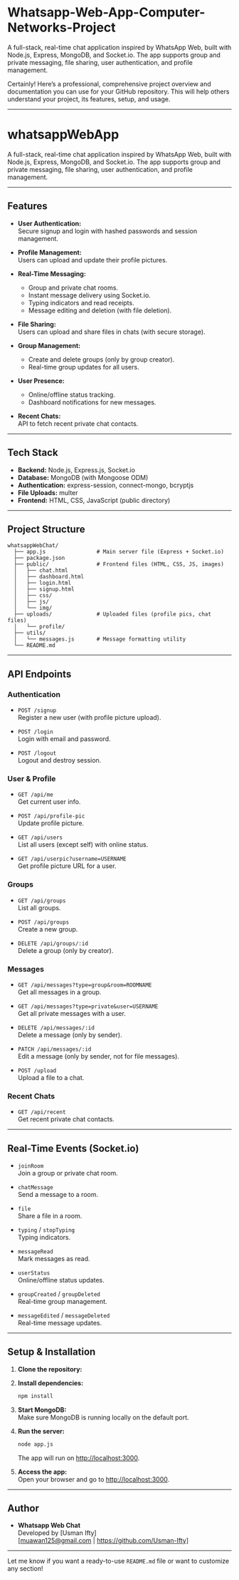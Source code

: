 # Whatsapp-Web-App-Computer-Networks-Project
A full-stack, real-time chat application inspired by WhatsApp Web, built with Node.js, Express, MongoDB, and Socket.io. The app supports group and private messaging, file sharing, user authentication, and profile management.

Certainly! Here’s a professional, comprehensive project overview and documentation you can use for your GitHub repository. This will help others understand your project, its features, setup, and usage.

---

# whatsappWebApp

A full-stack, real-time chat application inspired by WhatsApp Web, built with Node.js, Express, MongoDB, and Socket.io. The app supports group and private messaging, file sharing, user authentication, and profile management.

---

## Features

- **User Authentication:**  
  Secure signup and login with hashed passwords and session management.

- **Profile Management:**  
  Users can upload and update their profile pictures.

- **Real-Time Messaging:**  
  - Group and private chat rooms.
  - Instant message delivery using Socket.io.
  - Typing indicators and read receipts.
  - Message editing and deletion (with file deletion).

- **File Sharing:**  
  Users can upload and share files in chats (with secure storage).

- **Group Management:**  
  - Create and delete groups (only by group creator).
  - Real-time group updates for all users.

- **User Presence:**  
  - Online/offline status tracking.
  - Dashboard notifications for new messages.

- **Recent Chats:**  
  API to fetch recent private chat contacts.

---

## Tech Stack

- **Backend:** Node.js, Express.js, Socket.io
- **Database:** MongoDB (with Mongoose ODM)
- **Authentication:** express-session, connect-mongo, bcryptjs
- **File Uploads:** multer
- **Frontend:** HTML, CSS, JavaScript (public directory)

---

## Project Structure

```
whatsappWebChat/
  ├── app.js                # Main server file (Express + Socket.io)
  ├── package.json
  ├── public/               # Frontend files (HTML, CSS, JS, images)
  │   ├── chat.html
  │   ├── dashboard.html
  │   ├── login.html
  │   ├── signup.html
  │   ├── css/
  │   ├── js/
  │   └── img/
  ├── uploads/              # Uploaded files (profile pics, chat files)
  │   └── profile/
  ├── utils/
  │   └── messages.js       # Message formatting utility
  └── README.md
```

---

## API Endpoints

### Authentication

- `POST /signup`  
  Register a new user (with profile picture upload).

- `POST /login`  
  Login with email and password.

- `POST /logout`  
  Logout and destroy session.

### User & Profile

- `GET /api/me`  
  Get current user info.

- `POST /api/profile-pic`  
  Update profile picture.

- `GET /api/users`  
  List all users (except self) with online status.

- `GET /api/userpic?username=USERNAME`  
  Get profile picture URL for a user.

### Groups

- `GET /api/groups`  
  List all groups.

- `POST /api/groups`  
  Create a new group.

- `DELETE /api/groups/:id`  
  Delete a group (only by creator).

### Messages

- `GET /api/messages?type=group&room=ROOMNAME`  
  Get all messages in a group.

- `GET /api/messages?type=private&user=USERNAME`  
  Get all private messages with a user.

- `DELETE /api/messages/:id`  
  Delete a message (only by sender).

- `PATCH /api/messages/:id`  
  Edit a message (only by sender, not for file messages).

- `POST /upload`  
  Upload a file to a chat.

### Recent Chats

- `GET /api/recent`  
  Get recent private chat contacts.

---

## Real-Time Events (Socket.io)

- `joinRoom`  
  Join a group or private chat room.

- `chatMessage`  
  Send a message to a room.

- `file`  
  Share a file in a room.

- `typing` / `stopTyping`  
  Typing indicators.

- `messageRead`  
  Mark messages as read.

- `userStatus`  
  Online/offline status updates.

- `groupCreated` / `groupDeleted`  
  Real-time group management.

- `messageEdited` / `messageDeleted`  
  Real-time message updates.

---

## Setup & Installation

1. **Clone the repository:**

2. **Install dependencies:**
   ```bash
   npm install
   ```

3. **Start MongoDB:**  
   Make sure MongoDB is running locally on the default port.

4. **Run the server:**
   ```bash
   node app.js
   ```
   The app will run on [http://localhost:3000](http://localhost:3000).

5. **Access the app:**  
   Open your browser and go to [http://localhost:3000](http://localhost:3000).

---

## Author

- **Whatsapp Web Chat**  
  Developed by [Usman Ifty]  
  [muawan125@gmail.com | https://github.com/Usman-Ifty]

---

Let me know if you want a ready-to-use `README.md` file or want to customize any section!
